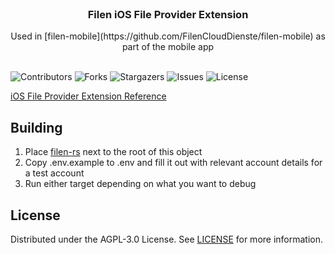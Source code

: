 <br/>
<p align="center">
  <h3 align="center">Filen iOS File Provider Extension</h3>

  <p align="center">
    Used in [filen-mobile](https://github.com/FilenCloudDienste/filen-mobile) as part of the mobile app
    <br/>
    <br/>
  </p>
</p>

![Contributors](https://img.shields.io/github/contributors/FilenCloudDienste/filen-ios-file-provider?color=dark-green) ![Forks](https://img.shields.io/github/forks/FilenCloudDienste/filen-ios-file-provider?style=social) ![Stargazers](https://img.shields.io/github/stars/FilenCloudDienste/filen-ios-file-provider?style=social) ![Issues](https://img.shields.io/github/issues/FilenCloudDienste/filen-ios-file-provider) ![License](https://img.shields.io/github/license/FilenCloudDienste/filen-ios-file-provider)

[iOS File Provider Extension Reference](https://developer.apple.com/documentation/fileprovider/nonreplicated-file-provider-extension)

## Building
1) Place [filen-rs](https://github.com/FilenCloudDienste/filen-rs) next to the root of this object
2) Copy .env.example to .env and fill it out with relevant account details for a test account
3) Run either target depending on what you want to debug


## License

Distributed under the AGPL-3.0 License. See [LICENSE](https://github.com/FilenCloudDienste/filen-ios-file-provider/blob/main/LICENSE) for more information.
